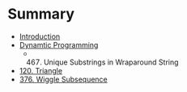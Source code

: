 # Summary

* [Introduction](README.md)
* [Dynamtic Programming](chapter1.md)
    * 467. Unique Substrings in Wraparound String
* [120. Triangle](triangle.md)
* [376. Wiggle Subsequence](wiggle-subsequence.md)

